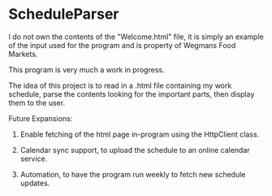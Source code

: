 # ScheduleParser
I do not own the contents of the "Welcome.html" file, it is simply an example of the input used for the program and is property of Wegmans Food Markets.

This program is very much a work in progress.

The idea of this project is to read in a .html file containing my work schedule, parse the contents looking for the important parts, then display them to the user.

Future Expansions:

1) Enable fetching of the html page in-program using the HttpClient class.

2) Calendar sync support, to upload the schedule to an online calendar service.

3) Automation, to have the program run weekly to fetch new schedule updates.
